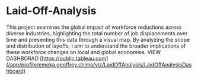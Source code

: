 # Laid-Off-Analysis
This project examines the global impact of workforce reductions across diverse industries, highlighting the total number of job displacements over time and presenting this data through a visual map. By analyzing the scope and distribution of layoffs, i aim to understand the broader implications of these workforce changes on local and global economies.
 VIEW DASHBORAD
[https://public.tableau.com](/app/profile/emeka.geoffrey.chima/viz/LaidOffAnalysis/LaidOffAnalysisDashboard)






